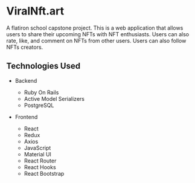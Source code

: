 # ViralNft.art

A flatiron school capstone project. This is a web application that allows users to share their upcoming NFTs with NFT enthusiasts. Users can also rate, like, and comment on NFTs from other users. Users can also follow NFTs creators.

## Technologies Used

- Backend

  - Ruby On Rails
  - Active Model Serializers
  - PostgreSQL

- Frontend
  - React
  - Redux
  - Axios
  - JavaScript
  - Material UI
  - React Router
  - React Hooks
  - React Bootstrap
